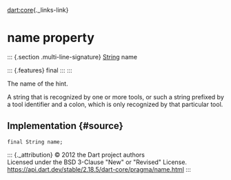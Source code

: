 [dart:core](../../dart-core/dart-core-library){._links-link}

name property
=============

::: {.section .multi-line-signature}
[String](../string-class) name

::: {.features}
final
:::
:::

The name of the hint.

A string that is recognized by one or more tools, or such a string
prefixed by a tool identifier and a colon, which is only recognized by
that particular tool.

Implementation {#source}
--------------

``` {.language-dart data-language="dart"}
final String name;
```

::: {._attribution}
© 2012 the Dart project authors\
Licensed under the BSD 3-Clause \"New\" or \"Revised\" License.\
<https://api.dart.dev/stable/2.18.5/dart-core/pragma/name.html>
:::
